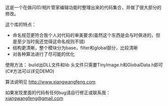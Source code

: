 这是一个在做闪印/相片管家编辑功能时整理出来的代码集合，并做了很大部分的修改。

这个库的特点：

* 命名规范更符合我个人对代码的审美要求(虽然这个东西是会与时俱进的，但是至少当时我还觉得这命名规则不错)
* 结构更清晰，整个模块分为base，filter和global部分，比较清晰
* 对各种算法进行了尽可能的优化


使用方法：
build出DLL文件和lib
头文件只需要TinyImage.h和GlobalData.h即可 (C#方法可以详见DEMO)

算法说明见 http://www.xiangwangfeng.com


如果发现里面的代码有任何bug请自行修正或联系我：
xiangwangfeng@gmail.com
